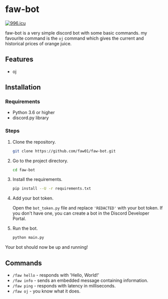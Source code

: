 # faw-bot

[![996.icu](https://img.shields.io/badge/link-996.icu-red.svg)](https://996.icu)

faw-bot is a very simple discord bot with some basic commands. 
my favourite command is the `oj` command which gives the current and historical prices of orange juice.

## Features

- oj

## Installation

### Requirements

- Python 3.6 or higher
- discord.py library

### Steps

1. Clone the repository.

    ```bash
    git clone https://github.com/faw01/faw-bot.git
    ```

2. Go to the project directory.

    ```bash
    cd faw-bot
    ```

3. Install the requirements.

    ```bash
    pip install --U -r requirements.txt
    ```

4. Add your bot token.

   Open the `bot_token.py` file and replace `'REDACTED'` with your bot token. If you don't have one, you can create a bot in the Discord Developer Portal.

5. Run the bot.

    ```bash
    python main.py
    ```

Your bot should now be up and running!

## Commands

- `/faw hello` - responds with 'Hello, World!'
- `/faw info` - sends an embedded message containing information.
- `/faw ping` - responds with latency in milliseconds.
- `/faw oj` - you know what it does.
